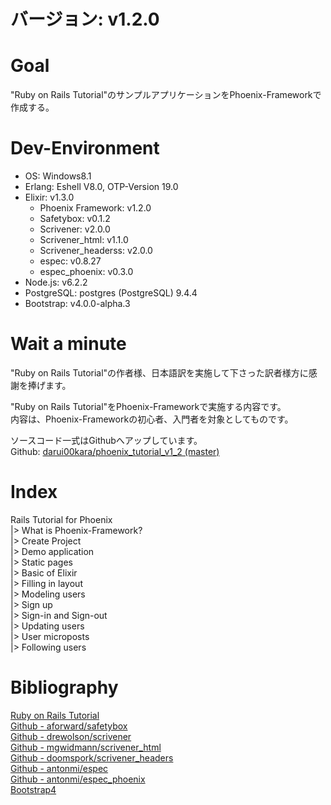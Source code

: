 # バージョン: v1.2.0

# Goal

"Ruby on Rails Tutorial"のサンプルアプリケーションをPhoenix-Frameworkで作成する。  

# Dev-Environment

- OS: Windows8.1
- Erlang: Eshell V8.0, OTP-Version 19.0
- Elixir: v1.3.0
  * Phoenix Framework: v1.2.0
  * Safetybox: v0.1.2
  * Scrivener: v2.0.0
  * Scrivener_html: v1.1.0
  * Scrivener_headerss: v2.0.0
  * espec: v0.8.27
  * espec_phoenix: v0.3.0
- Node.js: v6.2.2
- PostgreSQL: postgres (PostgreSQL) 9.4.4
- Bootstrap: v4.0.0-alpha.3

# Wait a minute

"Ruby on Rails Tutorial"の作者様、日本語訳を実施して下さった訳者様方に感謝を捧げます。  

"Ruby on Rails Tutorial"をPhoenix-Frameworkで実施する内容です。  
内容は、Phoenix-Frameworkの初心者、入門者を対象としてものです。  

ソースコード一式はGithubへアップしています。  
Github: [darui00kara/phoenix_tutorial_v1_2 (master)](https://github.com/darui00kara/phoenix_tutorial_v1_2)  

# Index

Rails Tutorial for Phoenix  
|> What is Phoenix-Framework?  
|> Create Project  
|> Demo application  
|> Static pages  
|> Basic of Elixir  
|> Filling in layout  
|> Modeling users  
|> Sign up  
|> Sign-in and Sign-out  
|> Updating users  
|> User microposts  
|> Following users  

# Bibliography

[Ruby on Rails Tutorial](http://railstutorial.jp/)  
[Github - aforward/safetybox](https://github.com/aforward/safetybox)  
[Github - drewolson/scrivener](https://github.com/drewolson/scrivener)  
[Github - mgwidmann/scrivener_html](https://github.com/mgwidmann/scrivener_html)  
[Github - doomspork/scrivener_headers](https://github.com/doomspork/scrivener_headers)  
[Github - antonmi/espec](https://github.com/antonmi/espec)  
[Github - antonmi/espec_phoenix](https://github.com/antonmi/espec_phoenix)  
[Bootstrap4](http://v4-alpha.getbootstrap.com/)  